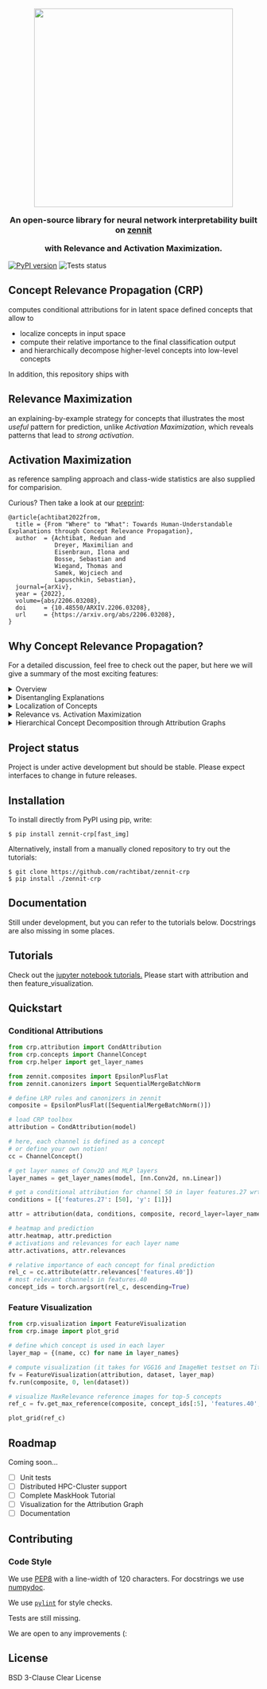 <h3 align="center">
  <img src="images/crp_logo.png" width="400"/>

  An open-source library for neural network interpretability built on [zennit](https://github.com/chr5tphr/zennit) 

  with Relevance and Activation Maximization.
</h3>

[![PyPI version](https://badge.fury.io/py/zennit-crp.svg)](https://badge.fury.io/py/zennit-crp)
![Tests status](https://img.shields.io/badge/tests-passing-brightgreen)

## **Concept Relevance Propagation (CRP)**
computes conditional attributions for in latent space defined concepts that allow to
- localize concepts in input space
- compute their relative importance to the final classification output
- and hierarchically decompose higher-level concepts into low-level concepts

In addition, this repository ships with

## **Relevance Maximization**

an explaining-by-example strategy for concepts that illustrates the most <em>useful</em> pattern for prediction, unlike _Activation Maximization_, which reveals patterns that lead to _strong activation_.

## **Activation Maximization**
as reference sampling approach and class-wide statistics are also supplied for comparision.

Curious? Then take a look at our [preprint](https://arxiv.org/abs/2206.03208):

```
@article{achtibat2022from,
  title = {From "Where" to "What": Towards Human-Understandable Explanations through Concept Relevance Propagation},
  author  = {Achtibat, Reduan and
             Dreyer, Maximilian and
             Eisenbraun, Ilona and
             Bosse, Sebastian and
             Wiegand, Thomas and
             Samek, Wojciech and
             Lapuschkin, Sebastian},
  journal={arXiv},
  year = {2022},
  volume={abs/2206.03208},
  doi     = {10.48550/ARXIV.2206.03208},
  url     = {https://arxiv.org/abs/2206.03208},
}

```

## Why Concept Relevance Propagation?

For a detailed discussion, feel free to check out the paper, but here we will give a summary of the most exciting features:

<details>
  <summary>Overview</summary>
CRP applied on three age range predictions given different input samples from the Adience dataset
for age and gender estimation.

![text](images/overview.png "Title")

**(Left):** Traditional heatmaps are rather
uninformative despite being class-specific.
Here, heatmaps only hint at the locations of relevant body parts, but what feature(s) in particular the model has recognized in those regions remains open for interpretation by the stakeholder, which, depending on the domain, may prove to be highly ambiguous. In this case, they indicate that the model seems to focus on the eye region during inference in all cases.

**(Rightmost):** Intermediate features encoded by the model in general
can be investigated using global XAI (Activation or Relevance Maximization). Choosing a particular layer, individual channels can be
assigned concepts. However, during
inference, global XAI alone does not inform which features are recognized, used and combined
by the model in per-sample inference.

**(Center):** By combining local and global XAI, _glocal_ XAI is able to assign (relevance) attribution scores to individual neuron(-group)s. This tells, which concepts have been involved in a particular prediction. Further, concept-conditional heatmaps can be computed, indicating where a recognized concept identified as relevant has its origin in a sample’s input space. Vice versa, choosing a specific region in input space, the local relevance attribution, responsible concepts can be traced
back. Lastly, peripheral information can be masked out of the shown reference examples using
conditionally computed heatmap attributions for further focusing the feature visualization on the
concept’s defining parts, which increases interpretability and clarity:

Concentrating on the eye region, we immediately recognize that the topmost sample has been predicted into age group (3-7)
due to the sample’s large irides and round eyes, while the middle sample is predicted as (25-32), as
more of the sclera is visible and eyebrows are more ostensible. For the bottom sample the model
has predicted class (60+) based on its recognition of heavy wrinkles around the eyes and on the
eyelids, and pronounced tear sacs next to a large knobby nose.

</details>

<details>
  <summary>Disentangling Explanations</summary>

<img src="images/disentangling.png"/>

Target concept “dog” is described by a combination of lower-level concepts such as “snout”, “eye” and “fur”. CRP heatmaps regarding individual concepts, and their contribution to the prediction of “dog”, can be generated by applying masks to filter-channels in the backward pass. Global (in the context of an input sample) relevance of a concept wrt. to the explained prediction can thus not only be measured in latent space, but also precisely visualized, localized and measured in input space. The concept-conditional computation reveals the relatively high importance of the spatially distributed “fur” feature for the prediction of “dog”, compared to the feature “eye”.

</details>

<details>
  <summary>Localization of Concepts</summary>

<img src="images/local.png" width=300/>

CRP applied in combination with local aggregation of relevance scores over regions $I_1$ and $I_2$ in order to locally assess conceptual importance and localize concepts involved in inference.

</details>

<details>
  <summary>Relevance vs. Activation Maximization</summary>

Activation- and relevance-based sample selection.

![text](images/relevance_maximization.png "Title")

**a)** Activation scores only measure
the stimulation of a latent filter without considering its role and impact during inference. Relevance scores are contextual to distinct model outputs and describe how features
are utilized in a DNN’s prediction of a specific class.

**b)** As a result, samples selected
based on Activation Maximization only represent maximized latent neuron activation, while
samples based on Relevance Maximization represent features which are actually useful and
representative for solving a prediction task.

_(A) ActMax identifies a concept that encodes for white strokes. RelMax, however, shows that this concept is not simply used to find white strokes, but white characters!_

**c)** Assume we wish to find representative examples for features $x_1$
and $x_2$. Even though a sample leads to a high activation score in a given layer and neuron (group) — here $x_1$ and $x_2$ — it does not necessarily result in high relevance or contribution to inference: The feature transformation $w$ of a linear layer with inputs $x_1$ and $x_2$, which is followed by a ReLU non-linearity, is shown. Here, samples from the blue cluster of feature activations lead to high activation values for both features $x_1$ and $x_2$, and would be selected by ActMax, but receive zero relevance, as they lead to an inactive neuron output after the ReLU, and are thus of no value to following layers. That is, even though
the given samples activate features $x_1$ and $x_2$ maximally strong, they can not contribute
meaningfully to the prediction process through the context determined by $w$. Thus, samples
selected as representative via activation might not be representative to the overall decision
process of the model. Representative examples selected based on relevance, however, are
guaranteed to play an important role in the model’s decision process.

**d):** Correlation analyses are shown for an intermediate ResNet layer’s channel and neuron. Neurons that are on average highly activated are not, in general, also highly relevant, as a correlation coeﬀicient of $c = 0.111$ shows, since a specific combination of activation magnitudes is important for neurons to be representative in a larger model context.

</details>

<details>
  <summary>Hierarchical Concept Decomposition through Attribution Graphs</summary>

Decomposing a high-level concept into its lower-level concepts.

<img src="images/hierarchical.png" width=400/>

Given an interesting concept encoded by channel j in layer l, relevance quantities computed during a CRP backward pass can then be utilized to identify how its relevance distributes across lower layer channels (here shown side-by-side in an exploded view).

</details>

## Project status

Project is under active development but should be stable. Please expect interfaces to change in future releases.

## Installation

To install directly from PyPI using pip, write:

```shell
$ pip install zennit-crp[fast_img]
```

Alternatively, install from a manually cloned repository to try out the tutorials:

```shell
$ git clone https://github.com/rachtibat/zennit-crp
$ pip install ./zennit-crp
```

## Documentation

Still under development, but you can refer to the tutorials below.
Docstrings are also missing in some places.

## Tutorials

Check out the [jupyter notebook tutorials.](https://github.com/rachtibat/zennit-crp/tree/master/tutorials) Please start with attribution and then feature_visualization.

## Quickstart

### Conditional Attributions

```python
from crp.attribution import CondAttribution
from crp.concepts import ChannelConcept
from crp.helper import get_layer_names

from zennit.composites import EpsilonPlusFlat
from zennit.canonizers import SequentialMergeBatchNorm

# define LRP rules and canonizers in zennit
composite = EpsilonPlusFlat([SequentialMergeBatchNorm()])

# load CRP toolbox
attribution = CondAttribution(model)

# here, each channel is defined as a concept
# or define your own notion!
cc = ChannelConcept()

# get layer names of Conv2D and MLP layers
layer_names = get_layer_names(model, [nn.Conv2d, nn.Linear])

# get a conditional attribution for channel 50 in layer features.27 wrt. output 1
conditions = [{'features.27': [50], 'y': [1]}]

attr = attribution(data, conditions, composite, record_layer=layer_names)

# heatmap and prediction
attr.heatmap, attr.prediction
# activations and relevances for each layer name
attr.activations, attr.relevances

# relative importance of each concept for final prediction
rel_c = cc.attribute(attr.relevances['features.40'])
# most relevant channels in features.40
concept_ids = torch.argsort(rel_c, descending=True)
```

### Feature Visualization

```python
from crp.visualization import FeatureVisualization
from crp.image import plot_grid

# define which concept is used in each layer
layer_map = {(name, cc) for name in layer_names}

# compute visualization (it takes for VGG16 and ImageNet testset on Titan RTX 30 min)
fv = FeatureVisualization(attribution, dataset, layer_map)
fv.run(composite, 0, len(dataset))

# visualize MaxRelevance reference images for top-5 concepts
ref_c = fv.get_max_reference(composite, concept_ids[:5], 'features.40', 'relevance')

plot_grid(ref_c)
```

## Roadmap

Coming soon...

- [ ] Unit tests
- [ ] Distributed HPC-Cluster support
- [ ] Complete MaskHook Tutorial
- [ ] Visualization for the Attribution Graph
- [ ] Documentation

## Contributing

### Code Style

We use [PEP8](https://www.python.org/dev/peps/pep-0008) with a line-width of 120 characters. For
docstrings we use [numpydoc](https://numpydoc.readthedocs.io/en/latest/format.html).

We use [`pylint`](https://pypi.org/project/pylint/) for style checks.

Tests are still missing.

We are open to any improvements (:

## License

BSD 3-Clause Clear License
